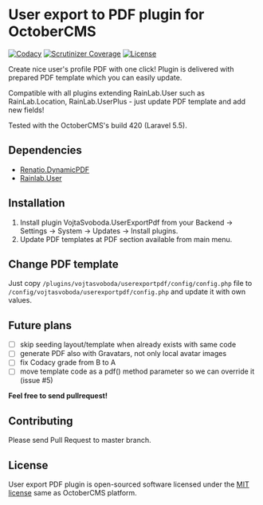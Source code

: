 # User export to PDF plugin for OctoberCMS

[![Codacy](https://img.shields.io/codacy/17ce271f07de4c6ea61fb5c323f46bda.svg)](https://www.codacy.com/app/vojtasvoboda/oc-userexportpdf-plugin/dashboard)
[![Scrutinizer Coverage](https://img.shields.io/scrutinizer/g/vojtasvoboda/oc-userexportpdf-plugin.svg)](https://scrutinizer-ci.com/g/vojtasvoboda/oc-userexportpdf-plugin/?branch=master)
[![License](https://img.shields.io/badge/license-MIT-blue.svg)](https://github.com/vojtasvoboda/oc-userexportpdf-plugin/blob/master/LICENSE.md)

Create nice user's profile PDF with one click! Plugin is delivered with prepared PDF template which you can easily update.

Compatible with all plugins extending RainLab.User such as RainLab.Location, RainLab.UserPlus - just update PDF template and add new fields!

Tested with the OctoberCMS's build 420 (Laravel 5.5).

## Dependencies

- [Renatio.DynamicPDF](http://octobercms.com/plugin/renatio-dynamicpdf)
- [Rainlab.User](http://octobercms.com/plugin/rainlab-user)

## Installation

1. Install plugin VojtaSvoboda.UserExportPdf from your Backend -> Settings -> System -> Updates -> Install plugins.
2. Update PDF templates at PDF section available from main menu.

## Change PDF template

Just copy `/plugins/vojtasvoboda/userexportpdf/config/config.php` file to `/config/vojtasvoboda/userexportpdf/config.php` and update it with own values.

## Future plans

- [ ] skip seeding layout/template when already exists with same code
- [ ] generate PDF also with Gravatars, not only local avatar images
- [ ] fix Codacy grade from B to A
- [ ] move template code as a pdf() method parameter so we can override it (issue #5)

**Feel free to send pullrequest!**

## Contributing

Please send Pull Request to master branch.

## License

User export PDF plugin is open-sourced software licensed under the [MIT license](http://opensource.org/licenses/MIT) same as OctoberCMS platform.
